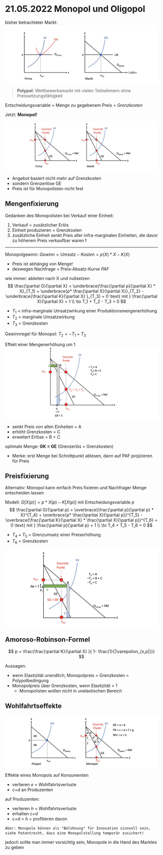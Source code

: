 # 21.05.2022 Monopol und Oligopol

bisher betrachteter Markt: ![2022-05-21_16.55.23](../images/2022-05-21_16.55.23-3145588.jpg)


> **Polypol**: Wettbewerbsmarkt mit vielen Teilnehmern ohne Preissetzungsfähigkeit

Entscheidungsvariable = Menge zu gegebenem Preis = *Grenzkosten*

Jetzt: **Monopol!**

![2022-05-21_16.51.31](../images/2022-05-21_16.51.31-3145599.jpg)
- Angebot basiert nicht mehr auf Grenzkosten
- sondern Grenzerlöse GE
- Preis ist für Monopolisten nicht fest

## Mengenfixierung

Gedanken des Monopolisten bei Verkauf einer Einheit:

1. Verkauf = zusätzlicher Erlös
2. Einheit produzieren = Grenzkosten
3. zusätzliche Einheit senkt Preis aller infra-marginalen Einheiten, die davor zu höherem Preis verkaufbar waren **!**

---

Monopolgewinn: $Gewinn = Umsatz - Kosten = p(X) * X - K(X)$
- Preis ist abhängig von Menge!
- deswegen Nachfrage = Preis-Absatz-Kurve *PAF*

wie immer: ableiten nach X und nullsetzen
$$
\frac{\partial G}{\partial X} = 
\underbrace{\frac{\partial p}{\partial X} * X}_{T_1} +
\underbrace{p* \frac{\partial X}{\partial X}}_{T_2} - 
\underbrace{\frac{\partial K}{\partial X} }_{T_3}
= 0 \text{  mit } \frac{\partial X}{\partial X} = 1  \\
\to T_1 + T_2 - T_3 = 0
$$

- $T_1$ = infra-marginale Umsatzwirkung einer Produktionsmengenerhöhung
- $T_2$ = marginale Umsatzwirkung
- $T_3$ = Grenzkosten

Gewinnregel für Monopol: $T_2 = -T_1+ T_3$

Effekt einer Mengenerhöhung um 1![2022-05-21_17.23.43](../images/2022-05-21_17.23.43.jpg)

- senkt Preis von allen Einheiten = A
- erhöht Grenzkosten = C
- erweitert Erlöse = B + C

optimale Menge: **GK = GE** (Grenzerlös = Grenzkosten)

- Merke: erst Menge bei Schnittpunkt ablesen, dann auf PAF projizieren für Preis



## Preisfixierung

Alternativ: Monopol kann einfach Preis fixieren und Nachfrager Menge entscheiden lassen

Modell: $G [X(p)] = p*X(p)- K[X(p)]$ mit Entscheidungsvariable *p*
$$
\frac{\partial G}{\partial p} = 
\overbrace{\frac{\partial p}{\partial p} * X}^{T_4} +
\overbrace{p* \frac{\partial X}{\partial p}}^{T_5} - 
\overbrace{\frac{\partial K}{\partial X} * \frac{\partial X}{\partial p}}^{T_6}
= 0 \text{  mit } \frac{\partial p}{\partial p} = 1  \\
\to T_4 + T_5 - T_6 = 0
$$

- $T_4 +T_5$ = Grenzumsatz einer Preiserhöhung 
- $T_6$ = Grenzkosten

![2022-05-21_17.47.13](../images/2022-05-21_17.47.13.jpg)

## Amoroso-Robinson-Formel

$$
p = \frac{\frac{\partial K}{\partial X} }{ 1- \frac{1}{|\varepsilon_{x,p|}}}
$$

Aussagen:

- wenn Elastizität unendlich; Monopolpreis = Grenzkosten = Polypolbedingung
- Monopolpreis über Grenzkosten, wenn Elastizität > 1
    - Monopolisten wollen nicht in unelastischen Bereich



## Wohlfahrtseffekte

![2022-05-21_18.03.11](../images/2022-05-21_18.03.11.jpg)

Effekte eines Monopols auf Konsumenten

- verlieren *e* = Wohlfahrtsverluste 
- *c+d* an Produzenten

auf Produzenten:

- verlieren *h* = Wohlfahrtsverluste
- erhalten *c+d* 
- *c+d > h* = profitieren davon



```
Aber: Monopole können als "Belohnung" für Innovation sinnvoll sein, siehe Patentrecht, dass eine Monopolstellung temporär zusichert!
```

jedoch sollte man immer vorsichtig sein, Monopole in die Hand des Marktes zu geben



